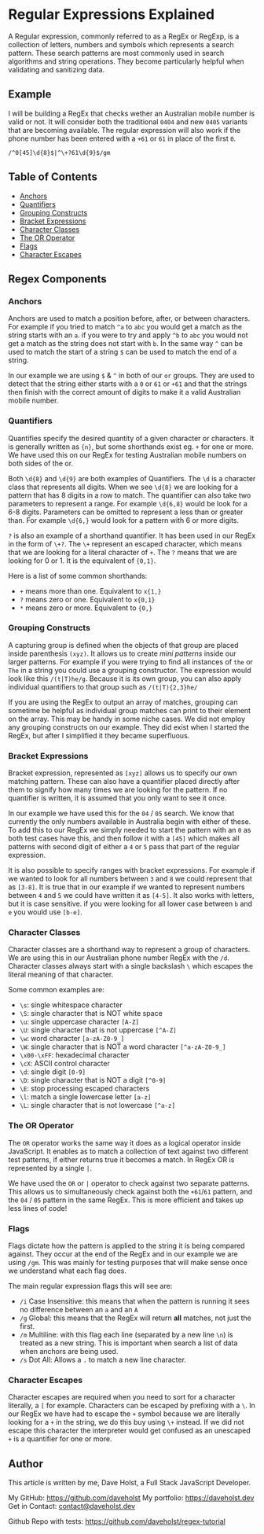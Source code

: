 # Regular Expressions Explained

A Regular expression, commonly referred to as a RegEx or RegExp, is a collection of letters, numbers and symbols which represents a search pattern. These search patterns are most commonly used in search algorithms and string operations. They become particularly helpful when validating and sanitizing data.

## Example

I will be building a RegEx that checks wether an Australian mobile number is valid or not. It will consider both the traditional `0404` and new `0405` variants that are becoming available. The regular expression will also work if the phone number has been entered with a `+61` or `61` in place of the first `0`.

```
/^0[45]\d{8}$|^\+?61\d{9}$/gm
```

## Table of Contents

- [Anchors](#anchors)
- [Quantifiers](#quantifiers)
- [Grouping Constructs](#grouping-constructs)
- [Bracket Expressions](#bracket-expressions)
- [Character Classes](#character-classes)
- [The OR Operator](#the-or-operator)
- [Flags](#flags)
- [Character Escapes](#character-escapes)

## Regex Components

### Anchors

Anchors are used to match a position before, after, or between characters. For example if you tried to match `^a` to `abc` you would get a match as the string starts with an `a`. if you were to try and apply `^b` to `abc` you would not get a match as the string does not start with `b`. In the same way `^` can be used to match the start of a string `$` can be used to match the end of a string.

In our example we are using `$` & `^` in both of our `or` groups. They are used to detect that the string either starts with a `0` or `61` or `+61` and that the strings then finish with the correct amount of digits to make it a valid Australian mobile number.

### Quantifiers

Quantifies specify the desired quantity of a given character or characters. It is generally written as `{n}`, but some shorthands exist eg. `+` for one or more. We have used this on our RegEx for testing Australian mobile numbers on both sides of the or.

Both `\d{8}` and `\d{9}` are both examples of Quantifiers. The `\d` is a character class that represents all digits. When we see `\d{8}` we are looking for a pattern that has 8 digits in a row to match. The quantifier can also take two parameters to represent a range. For example `\d{6,8}` would be look for a 6-8 digits. Parameters can be omitted to represent a less than or greater than. For example `\d{6,}` would look for a pattern with 6 or more digits.

`?` is also an example of a shorthand quantifier. It has been used in our RegEx in the form of `\+?`. The `\+` represent an escaped character, which means that we are looking for a literal character of `+`. The `?` means that we are looking for 0 or 1. It is the equivalent of `{0,1}`.

Here is a list of some common shorthands:

- `+` means more than one. Equivalent to `x{1,}`
- `?` means zero or one. Equivalent to `x{0,1}`
- `*` means zero or more. Equivalent to `{0,}`

### Grouping Constructs

A capturing group is defined when the objects of that group are placed inside parenthesis `(xyz)`. It allows us to create _mini patterns_ inside our larger patterns. For example if you were trying to find all instances of `the` or `The` in a string you could use a grouping constructor. The expression would look like this `/(t|T)he/g`. Because it is its own group, you can also apply individual quantifiers to that group such as
`/(t|T){2,3}he/`

If you are using the RegEx to output an array of matches, grouping can sometime be helpful as individual group matches can print to their element on the array. This may be handy in some niche cases. We did not employ any grouping constructs on our example. They did exist when I started the RegEx, but after I simplified it they became superfluous.

### Bracket Expressions

Bracket expression, represented as `[xyz]` allows us to specify our own matching pattern. These can also have a quantifier placed directly after them to signify how many times we are looking for the pattern. If no quantifier is written, it is assumed that you only want to see it once.

In our example we have used this for the `04` / `05` search. We know that currently the only numbers available in Australia begin with either of these. To add this to our RegEx we simply needed to start the pattern with an `0` as both test cases have this, and then follow it with a `[45]` which makes all patterns with second digit of either a `4` or `5` pass that part of the regular expression.

It is also possible to specify ranges with bracket expressions. For example if we wanted to look for all numbers between `3` and `8` we could represent that as `[3-8]`. It is true that in our example if we wanted to represent numbers between `4` and `5` we could have written it as `[4-5]`. It also works with letters, but it is case sensitive. if you were looking for all lower case between `b` and `e` you would use `[b-e]`.

### Character Classes

Character classes are a shorthand way to represent a group of characters. We are using this in our Australian phone number RegEx with the `/d`. Character classes always start with a single backslash `\` which escapes the literal meaning of that character.

Some common examples are:

- `\s`: single whitespace character
- `\S`: single character that is NOT white space
- `\u`: single uppercase character `[A-Z]`
- `\U`: single character that is not uppercase `[^A-Z]`
- `\w`: word character `[a-zA-Z0-9_]`
- `\W`: single character that is NOT a word character `[^a-zA-Z0-9_]`
- `\x00-\xFF`: hexadecimal character
- `\cX`: ASCII control character
- `\d`: single digit `[0-9]`
- `\D`: single character that is NOT a digit `[^0-9]`
- `\E`: stop processing escaped characters
- `\l`: match a single lowercase letter `[a-z]`
- `\L`: single character that is not lowercase `[^a-z]`

### The OR Operator

The `OR` operator works the same way it does as a logical operator inside JavaScript. It enables as to match a collection of text against two different test patterns, if either returns true it becomes a match. In RegEx OR is represented by a single `|`.

We have used the `OR` or `|` operator to check against two separate patterns. This allows us to simultaneously check against both the `+61`/`61` pattern, and the `04` / `05` pattern in the same RegEx. This is more efficient and takes up less lines of code!

### Flags

Flags dictate how the pattern is applied to the string it is being compared against. They occur at the end of the RegEx and in our example we are using `/gm`. This was mainly for testing purposes that will make sense once we understand what each flag does.

The main regular expression flags this will see are:

- `/i` Case Insensitive: this means that when the pattern is running it sees no difference between an `a` and an `A`
- `/g` Global: this means that the RegEx will return **all** matches, not just the first.
- `/m` Multiline: with this flag each line (separated by a new line `\n`) is treated as a new string. This is important when search a list of data when anchors are being used.
- `/s` Dot All: Allows a `.` to match a new line character.

### Character Escapes

Character escapes are required when you need to sort for a character literally, a `[` for example. Characters can be escaped by prefixing with a `\`. In our RegEx we have had to escape the `+` symbol because we are literally looking for a `+` in the string, we do this buy using `\+` instead. If we did not escape this character the interpreter would get confused as an unescaped `+` is a quantifier for one or more.

## Author

This article is written by me, Dave Holst, a Full Stack JavaScript Developer.

My GitHub: https://github.com/daveholst
My portfolio: https://daveholst.dev
Get in Contact: contact@daveholst.dev

Github Repo with tests: https://github.com/daveholst/regex-tutorial
